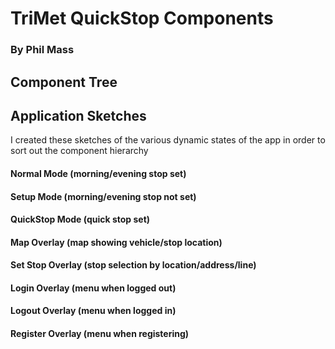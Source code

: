 # TriMet QuickStop Components

### By **Phil Mass**

## Component Tree

## Application Sketches

I created these sketches of the various dynamic states of the app in order to sort out the component hierarchy

#### Normal Mode (morning/evening stop set)

#### Setup Mode (morning/evening stop not set)

#### QuickStop Mode (quick stop set)

#### Map Overlay (map showing vehicle/stop location)

#### Set Stop Overlay (stop selection by location/address/line)

#### Login Overlay (menu when logged out)

#### Logout Overlay (menu when logged in)

#### Register Overlay (menu when registering)
